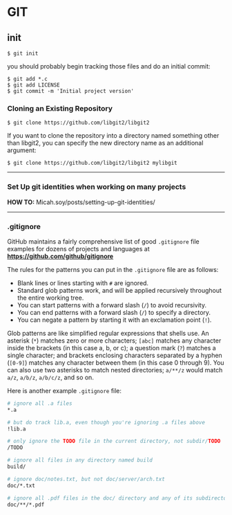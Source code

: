 # GIT

## init

`$ git init`


you should probably begin tracking those files and do an initial commit:
```console
$ git add *.c
$ git add LICENSE
$ git commit -m 'Initial project version'
```

### Cloning an Existing Repository

```console
$ git clone https://github.com/libgit2/libgit2
```
If you want to clone the repository into a directory named something other than libgit2, you can specify the new directory name as an additional argument:
```console
$ git clone https://github.com/libgit2/libgit2 mylibgit
```

------------------

### Set Up git identities when working on many projects

**HOW TO:** Micah.soy/posts/setting-up-git-identities/

----------------

### .gitignore

GitHub maintains a fairly comprehensive list of good `.gitignore` file examples for dozens of projects and languages at **https://github.com/github/gitignore**

The rules for the patterns you can put in the `.gitignore` file are as follows:

- Blank lines or lines starting with `#` are ignored.
- Standard glob patterns work, and will be applied recursively throughout the entire working tree.
- You can start patterns with a forward slash (`/`) to avoid recursivity.
- You can end patterns with a forward slash (`/`) to specify a directory.
- You can negate a pattern by starting it with an exclamation point (`!`).

Glob patterns are like simplified regular expressions that shells use. An asterisk (`*`) matches zero or more characters; `[abc]` matches any character inside the brackets (in this case a, b, or c); a question mark (`?`) matches a single character; and brackets enclosing characters separated by a hyphen (`[0-9]`) matches any character between them (in this case 0 through 9). You can also use two asterisks to match nested directories; `a/**/z` would match `a/z`, `a/b/z`, `a/b/c/z`, and so on.

Here is another example `.gitignore` file:

```bash
# ignore all .a files
*.a

# but do track lib.a, even though you're ignoring .a files above
!lib.a

# only ignore the TODO file in the current directory, not subdir/TODO
/TODO

# ignore all files in any directory named build
build/

# ignore doc/notes.txt, but not doc/server/arch.txt
doc/*.txt

# ignore all .pdf files in the doc/ directory and any of its subdirectories
doc/**/*.pdf
```
